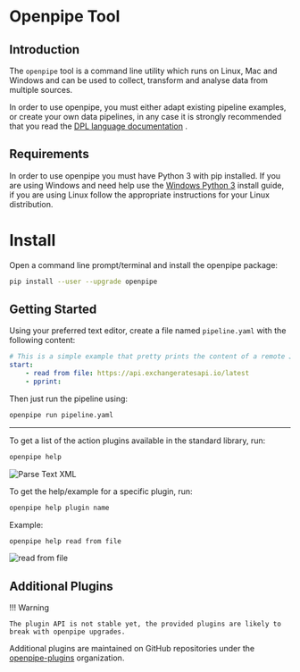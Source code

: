 # Openpipe Tool

## Introduction
The `openpipe` tool is a command line utility which runs on Linux, Mac and Windows and can be used to collect, transform and analyse data from multiple sources.

In order to use openpipe, you must either adapt existing pipeline examples, or create your own data pipelines, in any case it is strongly recommended that you read the [DPL language documentation] .

[Openpipe Language]: /OpenpipeLanguage

## Requirements
In order to use openpipe you must have Python 3 with pip installed. If you are using Windows and need help use the [Windows Python 3] install guide, if you are using Linux follow the appropriate instructions for your Linux distribution.

[Windows Python 3]: /Windows_Python_3_Install

# Install
Open a command line prompt/terminal and install the openpipe package:
```sh
pip install --user --upgrade openpipe
```

Getting Started
------------------------------------------------------
Using your preferred text editor, create a file named `pipeline.yaml` with the following content:

```yaml
# This is a simple example that pretty prints the content of a remote JSON file
start:
    - read from file: https://api.exchangeratesapi.io/latest
    - pprint:
```

Then just run the pipeline using:

```bash
openpipe run pipeline.yaml
```

------
To get a list of the action plugins available in the standard library, run:
```bash
openpipe help
```
![Parse Text XML](img/help/openpipe_help.png)

To get the help/example for a specific plugin, run:
```bash
openpipe help plugin name
```

Example:
```bash
openpipe help read from file
```
![read from file](img/help/openpipe_collect_from_file.png)




## Additional Plugins

!!! Warning

    The plugin API is not stable yet, the provided plugins are likely to break with openpipe upgrades.

Additional plugins are maintained on GitHub repositories under the [openpipe-plugins] organization.

[openpipe-plugins]: https://github.com/openpipe-plugins/
[DPL language documentation]: /1.0/language